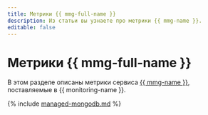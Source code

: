 ```yaml
---
title: Метрики {{ mmg-full-name }}
description: Из статьи вы узнаете про метрики {{ mmg-name }}.
editable: false
---
```


# Метрики {{ mmg-full-name }}


В этом разделе описаны метрики сервиса [{{ mmg-name }}](../../storedoc/), поставляемые в {{ monitoring-name }}.

{% include [managed-mongodb.md](../../_includes/monitoring/metrics-ref/managed-mongodb.md) %}